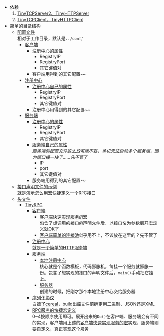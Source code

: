 - 依赖
   1. [TinyTCPServer2、TinyHTTPServer](https://github.com/misterwu1998/TinyTCPServer2/)
   2. [TinyTCPClient、TinyHTTPClient](https://github.com/misterwu1998/TinyTCPClient/)
- 简单的目录结构
  - [配置文件](./conf/)<br>相对于工作目录，默认是```../conf/```
    - [客户端](./conf/TinyRPCClient/)
      - [注册中心的属性](./conf/TinyRPCClient/registry.properties)
        - RegistryIP
        - RegistryPort
        - 其它键值对
      - 客户端用得到的其它配置~~
    - [注册中心](./conf/TinyRPCRegistry/)
      - [注册中心自己的属性](./conf/TinyRPCClient/registry.properties)
        - RegistryIP
        - RegistryPort
        - 其它键值对
      - 注册中心用得到的其它配置~~
    - [服务端](./conf/TinyRPCServer/)
      - [注册中心的属性](./conf/TinyRPCClient/registry.properties)
        - RegistryIP
        - RegistryPort
        - 其它键值对
      - [服务端自己的属性](./conf/TinyRPCServer/)
        <br>*服务端的配置文件这么放可能不妥，单机无法启动多个服务端，因为端口撞一块了……先不管了*
        - IP
        - port
        - 其它键值对
      - 服务端用得到的其它配置~~
  - [接口声明文件的示例](./include/SampleServices/)
    <br>就是演示怎么用[宏](./include/TinyRPC/ServiceMacro.hpp)快捷定义一个RPC接口
  - [头文件](./include/)
    - [TinyRPC](./include/TinyRPC/)
      - [客户端](./include/TinyRPC/Client/)
        - [客户端快速实现服务的宏](./include/TinyRPC/Client/RPCClientMacro.hpp)
          <br>包含了想调用的接口的声明文件后，以接口名为参数展开宏定义就OK了
        - [客户端简单的连接池](./include/TinyRPC/Client/RPCClientPool.hpp)似乎用不上，不该放在这里的？先不管了
      - [注册中心](./include/TinyRPC/Registry/)
        <br>就是[一个简单的HTTP服务端](./include/TinyRPC/Registry/TinyRPCRegistry.hpp)
      - [服务端](./include/TinyRPC/Server/)
        - [本地注册中心](./include/TinyRPC/Server/LocalRegistry.hpp)
          <br>核心就是个函数模板，代码膨胀机，每挂一个服务就膨胀一份。包含了想实现的接口的声明文件后，`main()`手动把它挂上。
        - [服务器](./include/TinyRPC/Server/TinyRPCServer.hpp)
          <br>创建的时候，把刚才那个本地注册中心交给服务器
      - [序列化协议](./include/TinyRPC/Cerealization.hpp)
        <br>白嫖了[cereal](https://github.com/USCiLab/cereal/)，build出库文件前确定用二进制、JSON还是XML
      - [RPC服务的快捷宏定义](./include/TinyRPC/ServiceMacro.hpp)
        <br>0~4按顺序使用即可。展开出来的`Do()`在客户端、服务端会有不同的实现，客户端用上述的[客户端快速实现服务的宏](./include/TinyRPC/Client/RPCClientMacro.hpp)实现，服务端则要自定义，真正实现这个服务
